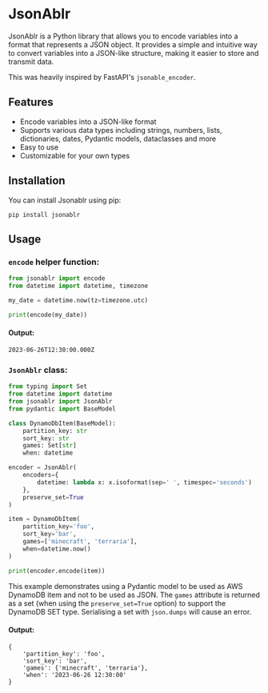 # JsonAblr

JsonAblr is a Python library that allows you to encode variables into a format that represents a JSON object. It provides a simple and intuitive way to convert variables into a JSON-like structure, making it easier to store and transmit data.

This was heavily inspired by FastAPI's `jsonable_encoder`.

## Features

- Encode variables into a JSON-like format
- Supports various data types including strings, numbers, lists, dictionaries, dates, Pydantic models, dataclasses and more
- Easy to use
- Customizable for your own types

## Installation

You can install Jsonablr using pip:

```shell
pip install jsonablr
```

## Usage

### `encode` helper function:

```python
from jsonablr import encode
from datetime import datetime, timezone

my_date = datetime.now(tz=timezone.utc)

print(encode(my_date))
```

#### Output:

```
2023-06-26T12:30:00.000Z
```

### `JsonAblr` class:

```python
from typing import Set
from datetime import datetime
from jsonablr import JsonAblr
from pydantic import BaseModel

class DynamoDbItem(BaseModel):
    partition_key: str
    sort_key: str
    games: Set[str]
    when: datetime

encoder = JsonAblr(
    encoders={
        datetime: lambda x: x.isoformat(sep=' ', timespec='seconds')
    },
    preserve_set=True
)

item = DynamoDbItem(
    partition_key='foo',
    sort_key='bar',
    games=['minecraft', 'terraria'],
    when=datetime.now()
)

print(encoder.encode(item))

```

This example demonstrates using a Pydantic model to be used as AWS DynamoDB item and not to be used as JSON. The `games` attribute is returned as a set (when using the `preserve_set=True` option) to support the DynamoDB SET type.
Serialising a set with `json.dumps` will cause an error.

#### Output:

```
{
    'partition_key': 'foo',
    'sort_key': 'bar',
    'games': {'minecraft', 'terraria'},
    'when': '2023-06-26 12:30:00'
}
```
